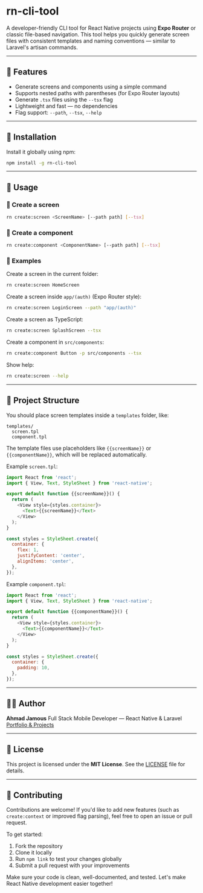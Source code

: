 # rn-cli-tool

A developer-friendly CLI tool for React Native projects using **Expo Router** or classic file-based navigation. This tool helps you quickly generate screen files with consistent templates and naming conventions — similar to Laravel's artisan commands.

---

## 🚀 Features

* Generate screens and components using a simple command
* Supports nested paths with parentheses (for Expo Router layouts)
* Generate `.tsx` files using the `--tsx` flag
* Lightweight and fast — no dependencies
* Flag support: `--path`, `--tsx`, `--help`

---

## 📆 Installation

Install it globally using npm:

```bash
npm install -g rn-cli-tool
```

---

## 💠 Usage

### 📄 Create a screen

```bash
rn create:screen <ScreenName> [--path path] [--tsx]
```

### 📄 Create a component

```bash
rn create:component <ComponentName> [--path path] [--tsx]
```

### 🧪 Examples

Create a screen in the current folder:

```bash
rn create:screen HomeScreen
```

Create a screen inside `app/(auth)` (Expo Router style):

```bash
rn create:screen LoginScreen --path "app/(auth)"
```

Create a screen as TypeScript:

```bash
rn create:screen SplashScreen --tsx
```

Create a component in `src/components`:

```bash
rn create:component Button -p src/components --tsx
```

Show help:

```bash
rn create:screen --help
```

---

## 📁 Project Structure

You should place screen templates inside a `templates` folder, like:

```
templates/
  screen.tpl
  component.tpl
```

The template files use placeholders like `{{screenName}}` or `{{componentName}}`, which will be replaced automatically.

Example `screen.tpl`:

```js
import React from 'react';
import { View, Text, StyleSheet } from 'react-native';

export default function {{screenName}}() {
  return (
    <View style={styles.container}>
      <Text>{{screenName}}</Text>
    </View>
  );
}

const styles = StyleSheet.create({
  container: {
    flex: 1,
    justifyContent: 'center',
    alignItems: 'center',
  },
});
```

Example `component.tpl`:

```js
import React from 'react';
import { View, Text, StyleSheet } from 'react-native';

export default function {{componentName}}() {
  return (
    <View style={styles.container}>
      <Text>{{componentName}}</Text>
    </View>
  );
}

const styles = StyleSheet.create({
  container: {
    padding: 10,
  },
});
```

---

## 👨‍💼 Author

**Ahmad Jamous**
Full Stack Mobile Developer — React Native & Laravel
[Portfolio & Projects](https://your-portfolio-link.com)

---

## 📄 License

This project is licensed under the **MIT License**. See the [LICENSE](./LICENSE) file for details.

---

## 🤝 Contributing

Contributions are welcome! If you'd like to add new features (such as `create:context` or improved flag parsing), feel free to open an issue or pull request.

To get started:

1. Fork the repository
2. Clone it locally
3. Run `npm link` to test your changes globally
4. Submit a pull request with your improvements

Make sure your code is clean, well-documented, and tested. Let's make React Native development easier together!
